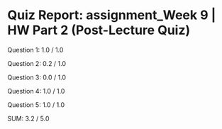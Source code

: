 # Quiz Report: assignment_Week 9 | HW Part 2 (Post-Lecture Quiz)

Question 1: 1.0 / 1.0

Question 2: 0.2 / 1.0

Question 3: 0.0 / 1.0

Question 4: 1.0 / 1.0

Question 5: 1.0 / 1.0

SUM: 3.2 / 5.0
